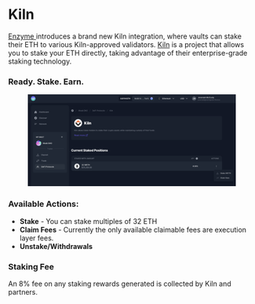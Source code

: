 # Kiln

[Enzyme ](https://app.enzyme.finance/dashboard/deposits)introduces a brand new Kiln integration, where vaults can stake their ETH to various Kiln-approved validators. [Kiln](https://www.kiln.fi/) is a project that allows you to stake your ETH directly, taking advantage of their enterprise-grade staking technology.

### Ready. Stake. Earn.

<figure><img src="../../../.gitbook/assets/Screenshot 2022-11-21 at 13.56.09.png" alt=""><figcaption></figcaption></figure>

### Available Actions:

* **Stake** - You can stake multiples of 32 ETH
* **Claim Fees** - Currently the only available claimable fees are execution layer fees.
* **Unstake/Withdrawals**&#x20;



### Staking Fee

An 8% fee on any staking rewards generated is collected by Kiln and partners.
